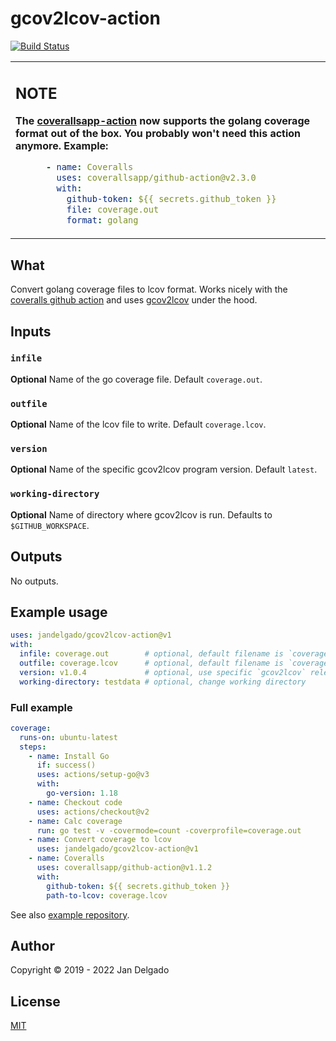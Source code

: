 # gcov2lcov-action

[![Build Status](https://github.com/jandelgado/gcov2lcov-action/workflows/test/badge.svg)](https://github.com/jandelgado/gcov2lcov-action/actions?workflow=test)
<table><tr><td> 
<h2>NOTE</h2>
<b>
The <a href="https://github.com/coverallsapp/github-action">coverallsapp-action</a>
now supports the golang coverage format out of the box. You probably won't need
this action anymore. Example:
</b>

```yaml
      - name: Coveralls
        uses: coverallsapp/github-action@v2.3.0
        with:
          github-token: ${{ secrets.github_token }}
          file: coverage.out
          format: golang
```
</td></tr></table>

## What

Convert golang coverage files to lcov format. Works nicely with the [coveralls
github action](https://github.com/marketplace/actions/coveralls-github-action) and
uses [gcov2lcov](https://github.com/jandelgado/gcov2lcov) under the hood.

## Inputs

### `infile`

**Optional** Name of the go coverage file. Default `coverage.out`.

### `outfile`

**Optional** Name of the lcov file to write. Default `coverage.lcov`.

### `version`

**Optional** Name of the specific gcov2lcov program version. Default `latest`.

### `working-directory`

**Optional** Name of directory where gcov2lcov is run. Defaults to `$GITHUB_WORKSPACE`.

## Outputs

No outputs.

## Example usage

```yaml
uses: jandelgado/gcov2lcov-action@v1
with:
  infile: coverage.out        # optional, default filename is `coverage.out`
  outfile: coverage.lcov      # optional, default filename is `coverage.lcov`
  version: v1.0.4             # optional, use specific `gcov2lcov` release version
  working-directory: testdata # optional, change working directory
```

### Full example

```yaml
coverage:
  runs-on: ubuntu-latest
  steps:
    - name: Install Go
      if: success()
      uses: actions/setup-go@v3
      with:
        go-version: 1.18
    - name: Checkout code
      uses: actions/checkout@v2
    - name: Calc coverage
      run: go test -v -covermode=count -coverprofile=coverage.out
    - name: Convert coverage to lcov
      uses: jandelgado/gcov2lcov-action@v1
    - name: Coveralls
      uses: coverallsapp/github-action@v1.1.2
      with:
        github-token: ${{ secrets.github_token }}
        path-to-lcov: coverage.lcov
```

See also [example repository](https://github.com/jandelgado/golang-ci-template-github-actions).

## Author

Copyright &copy; 2019 - 2022 Jan Delgado

## License

[MIT](LICENSE)
